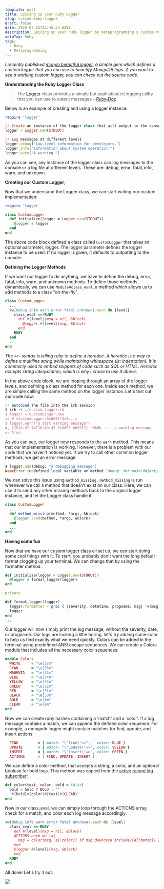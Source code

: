 ```yaml
---
template: post
title: Spicing up your Ruby Logger
slug: custom-ruby-logger
draft: false
date: 2020-07-23T23:45:54.829Z
description: Spicing up your ruby logger by metaprogramming a custom ruby logger class
mainTag: Ruby
tags:
  - Ruby
  - Metaprogramming
---
```


*I recently published [mongo beautiful logger](https://github.com/ibraheemdev/mongo_beautiful_logger), a simple gem which defines a custom logger that you can use to beautify MongoDB logs. If you want to see a working custom logger, you can check out the source code.*

**Understanding the Ruby Logger Class**

> The [Logger](https://ruby-doc.org/stdlib-2.4.0/libdoc/logger/rdoc/Logger.html) class provides a simple but sophisticated logging utility that you can use to output messages - [Ruby-Doc](https://ruby-doc.org/stdlib-2.4.0/libdoc/logger/rdoc/Logger.html)

Below is an example of creating and using a logger instance:

```ruby
require 'logger'

// Create an instance of the logger class that will output to the console
logger = Logger.new(STDOUT)

// Log messages at different levels
logger.debug("Low-level information for developers.")
logger.info("Information about system operation.")
logger.warn("A warning.")
```

As you can see, any instance of the logger class can log messages to the console or a log file at different levels. These are: debug, error, fatal, info, warn, and unknown.

**Creating our Custom Logger**, 

Now that we understand the Logger class, we can start writing our custom implementation:

```ruby
require 'logger'

class CustomLogger
  def initialize(logger = Logger.new(STDOUT))
    @logger = logger
  end
end
```

The above code block defined a class called `CustomLogger` that takes an optional parameter, logger. The logger parameter defines the logger instance to be used. If no logger is given, it defaults to outputting to the console.

**Defining the Logger Methods**

If we want our logger to do anything, we have to define the debug, error, fatal, info, warn, and unknown methods. To define those methods dynamically, we can use `Module#class_eval,`a method which allows us to add methods to a class "on-the-fly".

```ruby
class CustomLogger
  ...
  %w(debug info warn error fatal unknown).each do |level|
    class_eval <<-RUBY
      def #{level}(msg = nil, &block)
        @logger.#{level}(msg, &block)
      end
    RUBY
  end
  ...
end
```

_The `<<-` syntax is telling ruby to define a heredoc. A heredoc is a way to define a multiline string while maintaining whitespace (ie: indentation). It is commonly used to embed snippets of code such as SQL or HTML. Heredoc accepts string interpolation, which is why I chose to use it above._

In the above code block, we are looping through an array of the logger levels, and defining a class method for each one. Inside each method, we are simple calling the same method on the logger instance. Let's test out our code now:

```ruby
// autoload the file into the irb session
$ irb -r ./custom_logger.rb
$ logger = CustomLogger.new
=> # <CustomLogger:0x000ff2c9...>
$ logger.warn("a test warning message")
W, [2020-07-14T18:40:43.316695 #66813]  WARN -- : a warning message
=> true
```

As you can see, our logger now responds to the `warn` method. This means that our implementation is working. However, there is a problem with our code that we haven't noticed yet. If we try to call other common logger methods, we get an error message:

```ruby
$ logger.add(debug, "a debugging message")
NameError (undefined local variable or method `debug' for main:Object)
```

We can solve this issue using `method_missing.` `method_missing` is run whenever we call a method that doesn't exist on our class. Here, we can use it to send any other missing methods back to the original logger instance, and let the Logger class handle it.

```ruby
class CustomLogger
  ...
  def method_missing(method, *args, &block)
    @logger.send(method, *args, &block)
  end
  ...
end
```

**Having some fun**

Now that we have our custom logger class all set up, we can start doing some cool things with it. To start, you probably don't want the long default format clogging up your terminal. We can change that by using the formatter method:

```ruby
def initialize(logger = Logger.new(STDOUT))
  @logger = format_logger(logger)
end

private

def format_logger(logger)
  logger.formatter = proc { |severity, datetime, progname, msg| "#{msg}" }
  logger
end
...
```

Our logger will now simply print the log message, without the severity, date, or progname. Our logs are looking a little boring, let's try adding some color to help us find exactly what we need quickly. Colors can be added in the terminal using predefined ANSI escape sequences. We can create a Colors module that includes all the necessary color sequences:

```ruby
module Colors
  WHITE     = "\e[37m"
  CYAN      = "\e[36m"
  MAGENTA   = "\e[35m"
  BLUE      = "\e[34m"
  YELLOW    = "\e[33m"
  GREEN     = "\e[32m"
  RED       = "\e[31m"
  BLACK     = "\e[30m"
  BOLD      = "\e[1m"
  CLEAR     = "\e[0m"
end
```

Now we can create ruby hashes containing a 'match' and a 'color'. If a log message contains a match, we can append the defined color sequence. For example, a mongodb logger might contain matches for find, update, and insert actions:

```ruby
  FIND         = { match: "\"find\"=>",   color: BLUE }
  UPDATE       = { match: "\"update\"=>", color: YELLOW }
  INSERT       = { match: "\"insert\"=>", color: GREEN }
  ACTIONS      = [ FIND, UPDATE, INSERT ]
```

We can define a color method, that accepts a string, a color, and an optional boolean for bold logs. This method was copied from the [active record log subscriber](https://github.com/rails/rails/blob/master/activesupport/lib/active_support/log_subscriber.rb#L130):

```ruby
def color(text, color, bold = false)
  bold = bold ? BOLD : ""
  "#{bold}#{color}#{text}#{CLEAR}"
end
```

Now in our class_eval, we can simply loop through the ACTIONS array, check for a match, and color each log message accordingly:

```ruby
%w(debug info warn error fatal unknown).each do |level|
  class_eval <<-RUBY
    def #{level}(msg = nil, &block)
    ACTIONS.each do |a|
      msg = color(msg, a[:color]) if msg.downcase.include?(a[:match]) }
    end
    @logger.#{level}(msg, &block)
    end
  RUBY
end
```

All done! Let's try it out:

![](/media/beautiful_logs.gif)
